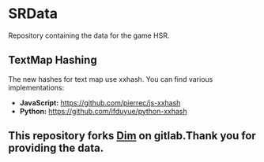 # SRData
Repository containing the data for the game HSR.

## TextMap Hashing
The new hashes for text map use xxhash. You can find various implementations:

* **JavaScript:** https://github.com/pierrec/js-xxhash
* **Python:** https://github.com/ifduyue/python-xxhash


## This repository forks [Dim](https://github.com/Dimbreath) on gitlab.Thank you for providing the data.